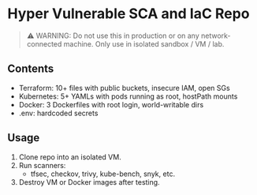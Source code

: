 # Hyper Vulnerable SCA and IaC Repo

> ⚠️ WARNING: Do not use this in production or on any network-connected machine.
> Only use in isolated sandbox / VM / lab.

## Contents
- Terraform: 10+ files with public buckets, insecure IAM, open SGs
- Kubernetes: 5+ YAMLs with pods running as root, hostPath mounts
- Docker: 3 Dockerfiles with root login, world-writable dirs
- .env: hardcoded secrets

## Usage
1. Clone repo into an isolated VM.
2. Run scanners:
   - tfsec, checkov, trivy, kube-bench, snyk, etc.
3. Destroy VM or Docker images after testing.
